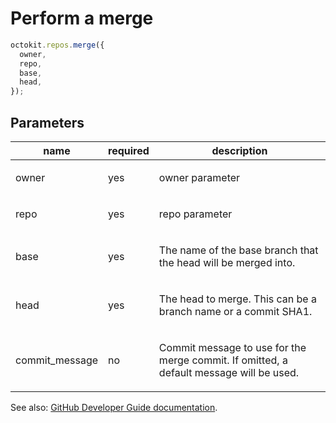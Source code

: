 # Perform a merge

```js
octokit.repos.merge({
  owner,
  repo,
  base,
  head,
});
```

## Parameters

<table>
  <thead>
    <tr>
      <th>name</th>
      <th>required</th>
      <th>description</th>
    </tr>
  </thead>
  <tbody>
    <tr><td>owner</td><td>yes</td><td>

owner parameter

</td></tr>
<tr><td>repo</td><td>yes</td><td>

repo parameter

</td></tr>
<tr><td>base</td><td>yes</td><td>

The name of the base branch that the head will be merged into.

</td></tr>
<tr><td>head</td><td>yes</td><td>

The head to merge. This can be a branch name or a commit SHA1.

</td></tr>
<tr><td>commit_message</td><td>no</td><td>

Commit message to use for the merge commit. If omitted, a default message will be used.

</td></tr>
  </tbody>
</table>

See also: [GitHub Developer Guide documentation](https://developer.github.com/v3/repos/merging/#perform-a-merge).
